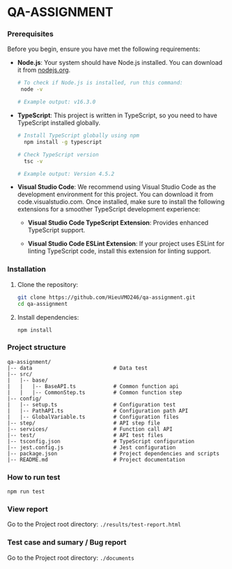 # QA-ASSIGNMENT

### Prerequisites
Before you begin, ensure you have met the following requirements:

- **Node.js**: Your system should have Node.js installed. You can download it from [nodejs.org](https://nodejs.org/).

  ```sh
  # To check if Node.js is installed, run this command:
   node -v

  # Example output: v16.3.0
  ```

- **TypeScript**: This project is written in TypeScript, so you need to have TypeScript installed globally.

    ```sh
    # Install TypeScript globally using npm
      npm install -g typescript
   
   # Check TypeScript version
      tsc -v
   
   # Example output: Version 4.5.2
    ``` 
- **Visual Studio Code**: We recommend using Visual Studio Code as the development environment for this project. You can download it from code.visualstudio.com.
  Once installed, make sure to install the following extensions for a smoother TypeScript development experience:

   - **Visual Studio Code TypeScript Extension**: Provides enhanced TypeScript support.

   - **Visual Studio Code ESLint Extension**: If your project uses ESLint for linting TypeScript code, install this extension for linting support.
### Installation

1. Clone the repository:

   ```bash
   git clone https://github.com/HieuVMO246/qa-assignment.git
   cd qa-assignment
   ```
2. Install dependencies:
     ```
     npm install
    ```

### Project structure
```
qa-assignment/
|-- data                          # Data test
|-- src/
|   |-- base/                     
|   |   |-- BaseAPI.ts            # Common function api
|   |   |-- CommonStep.ts         # Common function step
|-- config/
|   |-- setup.ts                  # Configuration test
|   |-- PathAPI.ts                # Configuration path API
|   |-- GlobalVariable.ts         # Configuration files
|-- step/                         # API step file        
|-- services/                     # Function call API
|-- test/                         # API test files
|-- tsconfig.json                 # TypeScript configuration
|-- jest.config.js                # Jest configuration
|-- package.json                  # Project dependencies and scripts
|-- README.md                     # Project documentation
```

### How to run test

```
npm run test
```

### View report

Go to the Project root directory: `./results/test-report.html`

### Test case and sumary / Bug report 

Go to the Project root directory: `./documents`